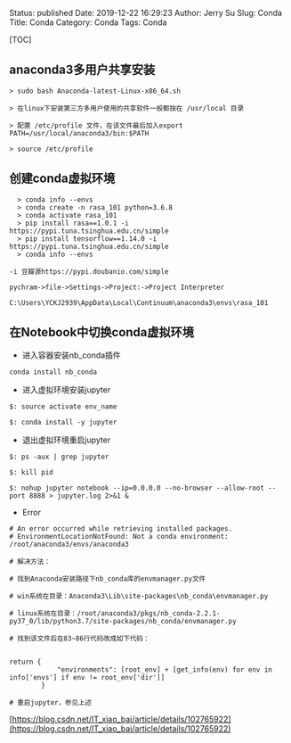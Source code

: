 Status: published
Date: 2019-12-22 16:29:23
Author: Jerry Su
Slug: Conda
Title: Conda
Category: Conda 
Tags: Conda

[TOC]

## anaconda3多用户共享安装

```
> sudo bash Anaconda-latest-Linux-x86_64.sh

> 在linux下安装第三方多用户使用的共享软件一般都按在 /usr/local 目录

> 配置 /etc/profile 文件，在该文件最后加入export PATH=/usr/local/anaconda3/bin:$PATH

> source /etc/profile
```


## 创建conda虚拟环境

```
  > conda info --envs
  > conda create -n rasa_101 python=3.6.8
  > conda activate rasa_101
  > pip install rasa==1.0.1 -i https://pypi.tuna.tsinghua.edu.cn/simple
  > pip install tensorflow==1.14.0 -i https://pypi.tuna.tsinghua.edu.cn/simple
  > conda info --envs
```

`-i 豆瓣源https://pypi.doubanio.com/simple`

```
pychram->file->Settings->Project:->Project Interpreter

C:\Users\YCKJ2939\AppData\Local\Continuum\anaconda3\envs\rasa_101
```

## 在Notebook中切换conda虚拟环境

- 进入容器安装nb_conda插件
 
`conda install nb_conda`

- 进入虚拟环境安装jupyter

```
$: source activate env_name

$: conda install -y jupyter

```

- 退出虚拟环境重启jupyter

```
$: ps -aux | grep jupyter

$: kill pid

$: nohup jupyter notebook --ip=0.0.0.0 --no-browser --allow-root --port 8888 > jupyter.log 2>&1 &

```

- Error

```
# An error occurred while retrieving installed packages.
# EnvironmentLocationNotFound: Not a conda environment: /root/anaconda3/envs/anaconda3

# 解决方法：

# 找到Anaconda安装路径下nb_conda库的envmanager.py文件

# win系统在目录：Anaconda3\Lib\site-packages\nb_conda\envmanager.py

# linux系统在目录：/root/anaconda3/pkgs/nb_conda-2.2.1-py37_0/lib/python3.7/site-packages/nb_conda/envmanager.py

# 找到该文件后在83~86行代码改成如下代码：


return {
            "environments": [root_env] + [get_info(env) for env in info['envs'] if env != root_env['dir']]
        }

# 重启jupyter，参见上述
```

[https://blog.csdn.net/IT_xiao_bai/article/details/102765922](https://blog.csdn.net/IT_xiao_bai/article/details/102765922)
